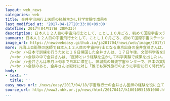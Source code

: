 ```yaml
---
layout: web_news
categories: web
title: 金井宇宙飛行士医師の経験生かし科学実験で成果を
last_modified_at: '2017-04-17T20:33:00+09:00'
datetime: 2017年04月17日 20時33分
description: 日本人１２人目の宇宙飛行士として、ことし１０月ごろ、初めて国際宇宙ステーションに向かう金井宣茂さんが１７日、松野文部科学大臣を表敬訪問し、「医師としての経験を生かして科学実験で成果を出したい」と抱負を述べました。
summary: 日本人１２人目の宇宙飛行士として、ことし１０月ごろ、初めて国際宇宙ステーションに向かう金井宣茂さんが１７日、松野文部科学大臣を表敬訪問し、「医師としての経験を生かして科学実験で成果を出したい」と抱負を述べました。
image_url: https://newswebeasy.github.io/ja201704/news/web/image/2017/04/18/k10010951551000.jpg
more: 元海上自衛隊の医師で日本人１２人目の宇宙飛行士となる東京出身の金井宣茂さんは、ことし１０月ごろ、ロシアの宇宙船「ソユーズ」で初めて国際宇宙ステーションに向かい、およそ６か月間の長期滞在に臨む予定です。<br
  /><br />日本で訓練を行うために１６日帰国した金井さんは、１７日午後、文部科学省を訪れ、松野文部科学大臣と会談しました。<br /><br />金井さんは、国際宇宙ステーションでは、新しい医薬品の開発につなげるための実験や、みずからを実験台として宇宙の環境が人の体に与える影響を調べる実験などに臨むことになっています。<br
  /><br />会談の中で金井さんは、「医師という経験を生かして科学実験で成果を出したい。そして、その成果を地上にフィードバックしたい」と抱負を述べました。<br
  /><br />金井さんは来月上旬まで日本に滞在し、茨城県の筑波宇宙センターで、日本の実験棟「きぼう」で行う科学実験の手順などを確認することにしています。<br
  /><br />会談のあと、金井さんは取材に対し「誰でも海外旅行のように宇宙に行く時代が近づいてきているので、できるだけ体への負担がかからないような宇宙旅行の開発につながる成果を出したい」と話していました。
body:
- text: ''
  title: ''
easy_news_url: /news/easy/2017/04/18/宇宙飛行士の金井さん医師の経験を役に立てたい/
source_url: http://www3.nhk.or.jp/news/html/20170417/k10010951551000.html
...
```

